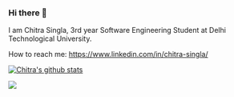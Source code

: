 ### Hi there 👋

I am Chitra Singla, 3rd year Software Engineering Student at Delhi Technological University.

How to reach me: https://www.linkedin.com/in/chitra-singla/

[![Chitra's github stats](https://github-readme-stats.vercel.app/api?username=chitrasingla)](https://github.com/anuraghazra/github-readme-stats)

![](https://komarev.com/ghpvc/?username=chitrasingla)

<!--
**chitrasingla/chitrasingla** is a ✨ _special_ ✨ repository because its `README.md` (this file) appears on your GitHub profile.

Here are some ideas to get you started:

- 🔭 I’m currently working on ...
- 🌱 I’m currently learning ...
- 👯 I’m looking to collaborate on ...
- 🤔 I’m looking for help with ...
- 💬 Ask me about ...
- 📫 How to reach me: ...
- 😄 Pronouns: ...
- ⚡ Fun fact: ...
-->

